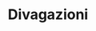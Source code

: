 ---
title: "Divagazioni"
description: "Per capire veramente alcuni argomenti, talvolta è necessario allontanarsi da quello principale per svilupparne aspetti solo apparentemente marginali."
---
